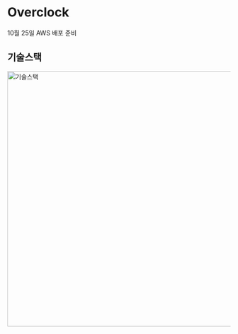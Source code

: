 # Overclock

10월 25일 AWS 배포 준비

## 기술스택 
<img width="576" alt="기술스택" src="https://user-images.githubusercontent.com/82433524/197135408-b8e92b50-a844-49ba-80dc-0f618a6d64f1.png">
